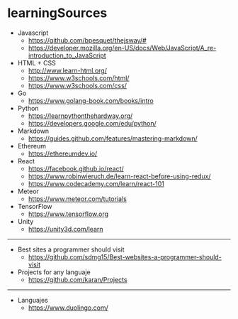 # learningSources

* Javascript
  * https://github.com/bpesquet/thejsway/#
  * https://developer.mozilla.org/en-US/docs/Web/JavaScript/A_re-introduction_to_JavaScript
* HTML + CSS
  * http://www.learn-html.org/
  * https://www.w3schools.com/html/
  * https://www.w3schools.com/css/
* Go
  * https://www.golang-book.com/books/intro
* Python
  * https://learnpythonthehardway.org/
  * https://developers.google.com/edu/python/
* Markdown
  * https://guides.github.com/features/mastering-markdown/
* Ethereum
  * https://ethereumdev.io/
* React
  * https://facebook.github.io/react/
  * https://www.robinwieruch.de/learn-react-before-using-redux/
  * https://www.codecademy.com/learn/react-101
* Meteor
  * https://www.meteor.com/tutorials
* TensorFlow
  * https://www.tensorflow.org
* Unity
  * https://unity3d.com/learn

---------------------------------------------
* Best sites a programmer should visit
  * https://github.com/sdmg15/Best-websites-a-programmer-should-visit
* Projects for any languaje
  * https://github.com/karan/Projects
---------------------------------------------
* Languajes
  * https://www.duolingo.com/
